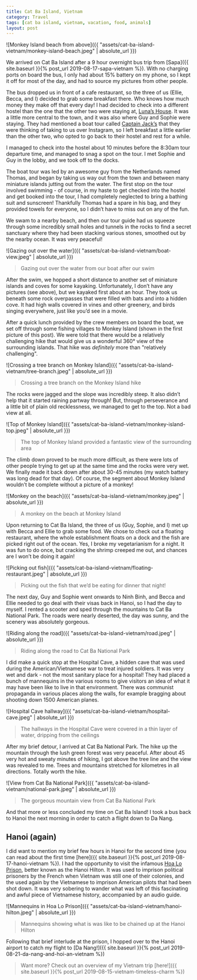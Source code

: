 ```yaml
---
title: Cat Ba Island, Vietnam
category: Travel
tags: [cat ba island, vietnam, vacation, food, animals]
layout: post
---
```


![Monkey Island beach from above]({{ "assets/cat-ba-island-vietnam/monkey-island-beach.jpeg" | absolute_url }})

We arrived on Cat Ba Island after a 9 hour overnight bus trip from [Sapa]({{ site.baseurl }}{% post_url 2019-08-17-sapa-vietnam %}). With no charging ports on board the bus, I only had about 15% battery on my phone, so I kept it off for most of the day, and had to source my pictures from other people.<!--more-->

The bus dropped us in front of a cafe restaurant, so the three of us (Ellie, Becca, and I) decided to grab some breakfast there. Who knows how much money they make off that every day! I had decided to check into a different hostel than the one that the other two were staying at, [Luna’s House](https://www.tripadvisor.ca/Hotel_Review-g737051-d14948114-Reviews-Luna_s_House-Cat_Ba.html?m=19905). It was a little more central to the town, and it was also where Guy and Sophie were staying. They had mentioned a boat tour called [Captain Jack’s](https://www.tripadvisor.ca/Attraction_Review-g737051-d15132208-Reviews-Captain_Jacks_Ha_Long_Tours-Cat_Ba.html?m=19905) that they were thinking of taking to us over Instagram, so I left breakfast a little earlier than the other two, who opted to go back to their hostel and rest for a while.

I managed to check into the hostel about 10 minutes before the 8:30am tour departure time, and managed to snag a spot on the tour. I met Sophie and Guy in the lobby, and we took off to the docks.

The boat tour was led by an awesome guy from the Netherlands named Thomas, and began by taking us way out from the town and between many miniature islands jutting out from the water. The first stop on the tour involved swimming - of course, in my haste to get checked into the hostel and get booked into the tour, I had completely neglected to bring a bathing suit and sunscreen! Thankfully Thomas had a spare in his bag, and they provided towels for everyone, so I didn’t have to miss out on any of the fun.

We swam to a nearby beach, and then our tour guide had us squeeze through some incredibly small holes and tunnels in the rocks to find a secret sanctuary where they had been stacking various stones, smoothed out by the nearby ocean. It was very peaceful!

![Gazing out over the water]({{ "assets/cat-ba-island-vietnam/boat-view.jpeg" | absolute_url }})
> Gazing out over the water from our boat after our swim

After the swim, we hopped a short distance to another set of miniature islands and coves for some kayaking. Unfortunately, I don’t have any pictures (see above), but we kayaked first about an hour. They took us beneath some rock overpasses that were filled with bats and into a hidden cove. It had high walls covered in vines and other greenery, and birds singing everywhere, just like you’d see in a movie.

After a quick lunch provided by the crew members on board the boat, we set off through some fishing villages to Monkey Island (shown in the first picture of this post). We were told that there would be a relatively challenging hike that would give us a wonderful 360° view of the surrounding islands. That hike was *definitely* more than "relatively challenging".

![Crossing a tree branch on Monkey Island]({{ "assets/cat-ba-island-vietnam/tree-branch.jpeg" | absolute_url }})
> Crossing a tree branch on the Monkey Island hike

The rocks were jagged and the slope was incredibly steep. It also didn’t help that it started raining partway through! But, through perseverance and a little bit of plain old recklessness, we managed to get to the top. Not a bad view at all.

![Top of Monkey Island]({{ "assets/cat-ba-island-vietnam/monkey-island-top.jpeg" | absolute_url }})
> The top of Monkey Island provided a fantastic view of the surrounding area

The climb down proved to be much more difficult, as there were lots of other people trying to get up at the same time and the rocks were very wet. We finally made it back down after about 30-45 minutes (my watch battery was long dead for that day). Of course, the segment about Monkey Island wouldn’t be complete without a picture of a monkey!

![Monkey on the beach]({{ "assets/cat-ba-island-vietnam/monkey.jpeg" | absolute_url }})
> A monkey on the beach at Monkey Island

Upon returning to Cat Ba Island, the three of us (Guy, Sophie, and I) met up with Becca and Ellie to grab some food. We chose to check out a floating restaurant, where the whole establishment floats on a dock and the fish are picked right out of the ocean. Yes, I broke my vegetarianism for a night. It was fun to do once, but cracking the shrimp creeped me out, and chances are I won’t be doing it again!

![Picking out fish]({{ "assets/cat-ba-island-vietnam/floating-restaurant.jpeg" | absolute_url }})
> Picking out the fish that we’d be eating for dinner that night!

The next day, Guy and Sophie went onwards to Ninh Binh, and Becca and Ellie needed to go deal with their visas back in Hanoi, so I had the day to myself. I rented a scooter and sped through the mountains to Cat Ba National Park. The roads were nearly deserted, the day was sunny, and the scenery was absolutely gorgeous.

![Riding along the road]({{ "assets/cat-ba-island-vietnam/road.jpeg" | absolute_url }})
> Riding along the road to Cat Ba National Park

I did make a quick stop at the Hospital Cave, a hidden cave that was used during the American/Vietnamese war to treat injured soldiers. It was very wet and dark - not the most sanitary place for a hospital! They had placed a bunch of mannequins in the various rooms to give visitors an idea of what it may have been like to live in that environment. There was communist propaganda in various places along the walls, for example bragging about shooting down 1500 American planes.

![Hospital Cave hallway]({{ "assets/cat-ba-island-vietnam/hospital-cave.jpeg" | absolute_url }})
> The hallways in the Hospital Cave were covered in a thin layer of water, dripping from the ceilings

After my brief detour, I arrived at Cat Ba National Park. The hike up the mountain through the lush green forest was very peaceful. After about 45 very hot and sweaty minutes of hiking, I got above the tree line and the view was revealed to me. Trees and mountains stretched for kilometres in all directions. Totally worth the hike.

![View from Cat Ba National Park]({{ "assets/cat-ba-island-vietnam/national-park.jpeg" | absolute_url }})
> The gorgeous mountain view from Cat Ba National Park

And that more or less concluded my time on Cat Ba Island! I took a bus back to Hanoi the next morning in order to catch a flight down to Da Nang.

## Hanoi (again)
I did want to mention my brief few hours in Hanoi for the second time (you can read about the first time [here]({{ site.baseurl }}{% post_url 2019-08-17-hanoi-vietnam %}). I had the opportunity to visit the infamous [Hoa Lo Prison](http://hoalo.vn/), better known as the Hanoi Hilton. It was used to imprison political prisoners by the French when Vietnam was still one of their colonies, and the used again by the Vietnamese to imprison American pilots that had been shot down. It was very sobering to wander what was left of this fascinating and awful piece of Vietnamese history, accompanied by an audio guide.

![Mannequins in Hoa Lo Prison]({{ "assets/cat-ba-island-vietnam/hanoi-hilton.jpeg" | absolute_url }})
> Mannequins showing what is was like to be chained up at the Hanoi Hilton

Following that brief interlude at the prison, I hopped over to the Hanoi airport to catch my flight to [Da Nang!]({{ site.baseurl }}{% post_url 2019-08-21-da-nang-and-hoi-an-vietnam %})

> Want more? Check out an overview of my Vietnam trip [here!]({{ site.baseurl }}{% post_url 2019-08-15-vietnam-timeless-charm %})